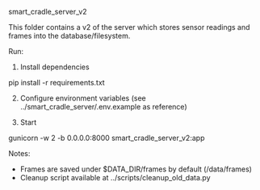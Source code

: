 smart_cradle_server_v2

This folder contains a v2 of the server which stores sensor readings and frames into the database/filesystem.

Run:

1. Install dependencies

pip install -r requirements.txt

2. Configure environment variables (see ../smart_cradle_server/.env.example as reference)

3. Start

gunicorn -w 2 -b 0.0.0.0:8000 smart_cradle_server_v2:app

Notes:
- Frames are saved under $DATA_DIR/frames by default (/data/frames)
- Cleanup script available at ../scripts/cleanup_old_data.py
